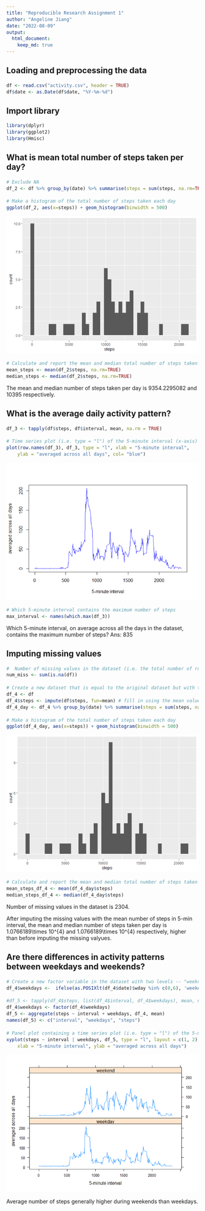 ```yaml
---
title: "Reproducible Research Assignment 1"
author: "Angeline Jiang"
date: "2022-08-09"
output: 
  html_document:
    keep_md: true
---
```




## Loading and preprocessing the data


```r
df <- read.csv("activity.csv", header = TRUE)
df$date <- as.Date(df$date, "%Y-%m-%d")
```

## Import library


```r
library(dplyr)
library(ggplot2)
library(Hmisc)
```

## What is mean total number of steps taken per day?


```r
# Exclude NA
df_2 <- df %>% group_by(date) %>% summarise(steps = sum(steps, na.rm=TRUE))

# Make a histogram of the total number of steps taken each day
ggplot(df_2, aes(x=steps)) + geom_histogram(binwidth = 500)
```

![](assignment1_files/figure-html/unnamed-chunk-3-1.png)<!-- -->

```r
# Calculate and report the mean and median total number of steps taken per day
mean_steps <- mean(df_2$steps, na.rm=TRUE)
median_steps <- median(df_2$steps, na.rm=TRUE)
```

The mean and median number of steps taken per day is 9354.2295082 and 10395 respectively.

## What is the average daily activity pattern?


```r
df_3 <- tapply(df$steps, df$interval, mean, na.rm = TRUE)

# Time series plot (i.e. type = "l") of the 5-minute interval (x-axis) and the average number of steps taken, averaged across all days (y-axis)
plot(row.names(df_3), df_3, type = "l", xlab = "5-minute interval", 
    ylab = "averaged across all days", col= "blue")
```

![](assignment1_files/figure-html/unnamed-chunk-4-1.png)<!-- -->

```r
# Which 5-minute interval contains the maximum number of steps
max_interval <- names(which.max(df_3))
```

Which 5-minute interval, on average across all the days in the dataset, contains the maximum number of steps? Ans: 835

## Imputing missing values


```r
#  Number of missing values in the dataset (i.e. the total number of rows with NAs)
num_miss <- sum(is.na(df))

# Create a new dataset that is equal to the original dataset but with the missing data filled in.
df_4 <- df
df_4$steps <- impute(df$steps, fun=mean) # fill in using the mean value of 5-min interval
df_4_day <- df_4 %>% group_by(date) %>% summarise(steps = sum(steps, na.rm=TRUE))

# Make a histogram of the total number of steps taken each day
ggplot(df_4_day, aes(x=steps)) + geom_histogram(binwidth = 500)
```

![](assignment1_files/figure-html/unnamed-chunk-5-1.png)<!-- -->

```r
# Calculate and report the mean and median total number of steps taken per day
mean_steps_df_4 <- mean(df_4_day$steps)
median_steps_df_4 <- median(df_4_day$steps)
```

Number of missing values in the dataset is 2304.

After imputing the missing values with the mean number of steps in 5-min interval, the mean and median number of steps taken per day is 1.0766189\times 10^{4} and 1.0766189\times 10^{4} respectively, higher than before imputing the missing valyues.

## Are there differences in activity patterns between weekdays and weekends?


```r
# Create a new factor variable in the dataset with two levels -- "weekday" and "weekend" indicating whether a given date is a weekday or weekend day.
df_4$weekdays <-  ifelse(as.POSIXlt(df_4$date)$wday %in% c(0,6), 'weekend', 'weekday')

#df_5 <- tapply(df_4$steps, list(df_4$interval, df_4$weekdays), mean, na.rm = TRUE)
df_4$weekdays <- factor(df_4$weekdays)
df_5 <- aggregate(steps ~ interval + weekdays, df_4, mean)
names(df_5) <- c("interval", "weekdays", "steps")

# Panel plot containing a time series plot (i.e. type = "l") of the 5-minute interval (x-axis) and the average number of steps taken, averaged across all weekday days or weekend days (y-axis). 
xyplot(steps ~ interval | weekdays, df_5, type = "l", layout = c(1, 2), 
    xlab = "5-minute interval", ylab = "averaged across all days")
```

![](assignment1_files/figure-html/unnamed-chunk-6-1.png)<!-- -->

Average number of steps generally higher during weekends than weekdays.

